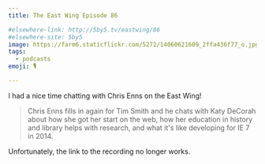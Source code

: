 ```yaml
---
title: The East Wing Episode 86

#elsewhere-link: http://5by5.tv/eastwing/86
#elsewhere-site: 5by5
image: https://farm6.staticflickr.com/5272/14060621609_2ffa436f77_o.jpg
tags:
  - podcasts
emoji: 🎙

---
```


I had a nice time chatting with Chris Enns on the East Wing!

> Chris Enns fills in again for Tim Smith and he chats with Katy DeCorah about how she got her start on the web, how her education in history and library helps with research, and what it's like developing for IE 7 in 2014.

<!--[Check out the episode](http://5by5.tv/eastwing/86)-->

Unfortunately, the link to the recording no longer works.

